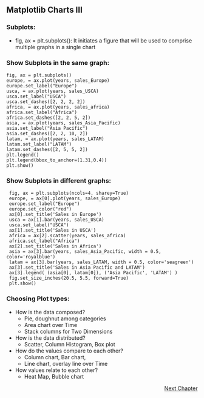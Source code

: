 ## Matplotlib Charts III

### Subplots:
- fig, ax = plt.subplots(): It initiates a figure that will be used to comprise multiple graphs in a single chart

### Show Subplots in the same graph:

```
fig, ax = plt.subplots()
europe, = ax.plot(years, sales_Europe)
europe.set_label("Europe")
usca, = ax.plot(years, sales_USCA)
usca.set_label("USCA")
usca.set_dashes([2, 2, 2, 2])
africa, = ax.plot(years, sales_africa)
africa.set_label("Africa")
africa.set_dashes([2, 2, 5, 2])
asia, = ax.plot(years, sales_Asia_Pacific)
asia.set_label("Asia Pacific")
asia.set_dashes([2, 2, 10, 2])
latam, = ax.plot(years, sales_LATAM)
latam.set_label("LATAM")
latam.set_dashes([2, 5, 5, 2])
plt.legend()
plt.legend(bbox_to_anchor=(1.31,0.4))
plt.show()
```


### Show Subplots in different graphs:

```
 fig, ax = plt.subplots(ncols=4, sharey=True)
 europe, = ax[0].plot(years, sales_Europe)
 europe.set_label("Europe")
 europe.set_color("red")
 ax[0].set_title('Sales in Europe')
 usca = ax[1].bar(years, sales_USCA)
 usca.set_label("USCA")
 ax[1].set_title('Sales in USCA')
 africa = ax[2].scatter(years, sales_africa)
 africa.set_label("Africa")
 ax[2].set_title('Sales in Africa')
 asia = ax[3].bar(years, sales_Asia_Pacific, width = 0.5, color='royalblue')
 latam = ax[3].bar(years, sales_LATAM, width = 0.5, color='seagreen')
 ax[3].set_title('Sales in Asia Pacific and LATAM')
 ax[3].legend( (asia[0], latam[0]), ('Asia Pacific', 'LATAM') )
 fig.set_size_inches(20.5, 5.5, forward=True)
 plt.show()
 ```


### Choosing Plot types:

- How is the data composed?
  - Pie, doughnut among categories
  - Area chart over Time
  - Stack columns for Two Dimensions
- How is the data distributed?
  - Scatter, Column Histogram, Box plot
- How do the values compare to each other?
  - Column chart, Bar chart,
  - Line chart, overlay line over Time
- How values relate to each other?
  - Heat Map, Bubble chart

<p align="right">
   <a href=“./1.3.1.5 Practice Questions.md“>Next Chapter</a>
</p>

